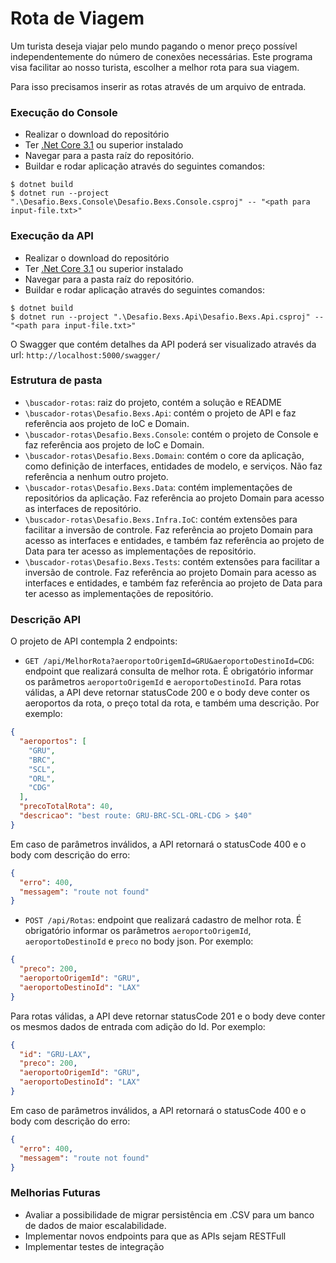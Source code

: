 # Rota de Viagem #

Um turista deseja viajar pelo mundo pagando o menor preço possível independentemente do número de conexões necessárias.
Este programa visa facilitar ao nosso turista, escolher a melhor rota para sua viagem.

Para isso precisamos inserir as rotas através de um arquivo de entrada.

### Execução do Console ###
* Realizar o download do repositório
* Ter [.Net Core 3.1](https://dotnet.microsoft.com/download/dotnet-core/thank-you/sdk-3.1.302-windows-x64-installer) ou superior instalado
* Navegar para a pasta raíz do repositório.
* Buildar e rodar aplicação através do seguintes comandos: 
```shell
$ dotnet build
$ dotnet run --project ".\Desafio.Bexs.Console\Desafio.Bexs.Console.csproj" -- "<path para input-file.txt>"
```

### Execução da API ###

* Realizar o download do repositório
* Ter [.Net Core 3.1](https://dotnet.microsoft.com/download/dotnet-core/thank-you/sdk-3.1.302-windows-x64-installer) ou superior instalado
* Navegar para a pasta raíz do repositório.
* Buildar e rodar aplicação através do seguintes comandos: 
```shell
$ dotnet build
$ dotnet run --project ".\Desafio.Bexs.Api\Desafio.Bexs.Api.csproj" -- "<path para input-file.txt>"
```
O Swagger que contém detalhes da API poderá ser visualizado através da url: `http://localhost:5000/swagger/`

### Estrutura de pasta ###

* `\buscador-rotas`: raiz do projeto, contém a solução e README
* `\buscador-rotas\Desafio.Bexs.Api`: contém o projeto de API e faz referência aos projeto de IoC e Domain.
* `\buscador-rotas\Desafio.Bexs.Console`: contém o projeto de Console e faz referência aos projeto de IoC e Domain.
* `\buscador-rotas\Desafio.Bexs.Domain`: contém o core da aplicação, como definição de interfaces, entidades de modelo, e serviços. Não faz referência a nenhum outro projeto.
* `\buscador-rotas\Desafio.Bexs.Data`: contém implementações de repositórios da aplicação. Faz referência ao projeto Domain para acesso as interfaces de repositório.
* `\buscador-rotas\Desafio.Bexs.Infra.IoC`: contém extensões para facilitar a inversão de controle. Faz referência ao projeto Domain para acesso as interfaces e entidades, e também faz referência ao projeto de Data para ter acesso as implementações de repositório.
* `\buscador-rotas\Desafio.Bexs.Tests`: contém extensões para facilitar a inversão de controle. Faz referência ao projeto Domain para acesso as interfaces e entidades, e também faz referência ao projeto de Data para ter acesso as implementações de repositório.

### Descrição API ###
O projeto de API contempla 2 endpoints: 
* `GET /api/MelhorRota?aeroportoOrigemId=GRU&aeroportoDestinoId=CDG`: endpoint que realizará consulta de melhor rota. É obrigatório informar os parâmetros `aeroportoOrigemId` e `aeroportoDestinoId`. Para rotas válidas, a API deve retornar statusCode 200 e o body deve conter os aeroportos da rota, o preço total da rota, e também uma descrição. Por exemplo:
```json
{
  "aeroportos": [
    "GRU",
    "BRC",
    "SCL",
    "ORL",
    "CDG"
  ],
  "precoTotalRota": 40,
  "descricao": "best route: GRU-BRC-SCL-ORL-CDG > $40"
}
```
Em caso de parâmetros inválidos, a API retornará o statusCode 400 e o body com descrição do erro:
```json
{
  "erro": 400,
  "messagem": "route not found"
}
```

* `POST /api/Rotas`: endpoint que realizará cadastro de melhor rota. É obrigatório informar os parâmetros `aeroportoOrigemId`, `aeroportoDestinoId` e `preco` no body json. Por exemplo:
```json
{
  "preco": 200,
  "aeroportoOrigemId": "GRU",
  "aeroportoDestinoId": "LAX"
}
```
Para rotas válidas, a API deve retornar statusCode 201 e o body deve conter os mesmos dados de entrada com adição do Id. Por exemplo:
```json
{
  "id": "GRU-LAX",
  "preco": 200,
  "aeroportoOrigemId": "GRU",
  "aeroportoDestinoId": "LAX"
}
```
Em caso de parâmetros inválidos, a API retornará o statusCode 400 e o body com descrição do erro:
```json
{
  "erro": 400,
  "messagem": "route not found"
}
```

### Melhorias Futuras ###
* Avaliar a possibilidade de migrar persistência em .CSV para um banco de dados de maior escalabilidade.
* Implementar novos endpoints para que as APIs sejam RESTFull
* Implementar testes de integração
